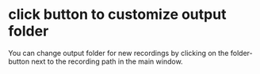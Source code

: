 # click button to customize output folder
You can change output folder for new recordings by clicking on the folder-button next to the recording path in the main window.
